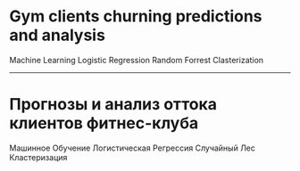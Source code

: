 # Gym clients churning predictions and analysis

Machine Learning
Logistic Regression
Random Forrest
Clasterization

---

# Прогнозы и анализ оттока клиентов фитнес-клуба

Машинное Обучение
Логистическая Регрессия
Случайный Лес
Кластеризация